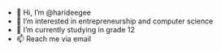 - 👋 Hi, I’m @harideegee
- 👀 I’m interested in entrepreneurship and computer science
- 🌱 I’m currently studying in grade 12
- 📫 Reach me via email

<!---
harideegee/harideegee is a ✨ special ✨ repository because its `README.md` (this file) appears on your GitHub profile.
You can click the Preview link to take a look at your changes.
--->
